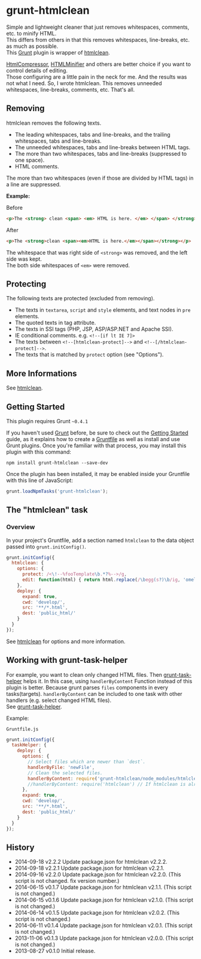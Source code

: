 # grunt-htmlclean

Simple and lightweight cleaner that just removes whitespaces, comments, etc. to minify HTML.  
This differs from others in that this removes whitespaces, line-breaks, etc. as much as possible.  
This [Grunt](http://gruntjs.com/) plugin is wrapper of [htmlclean](https://github.com/anseki/htmlclean).

[HtmlCompressor](http://code.google.com/p/htmlcompressor/), [HTMLMinifier](https://github.com/kangax/html-minifier) and others are better choice if you want to control details of editing.  
Those configuring are a little pain in the neck for me. And the results was not what I need. So, I wrote htmlclean. This removes unneeded whitespaces, line-breaks, comments, etc. That's all.

## Removing
htmlclean removes the following texts.

+ The leading whitespaces, tabs and line-breaks, and the trailing whitespaces, tabs and line-breaks.
+ The unneeded whitespaces, tabs and line-breaks between HTML tags.
+ The more than two whitespaces, tabs and line-breaks (suppressed to one space).
+ HTML comments.

The more than two whitespaces (even if those are divided by HTML tags) in a line are suppressed.

**Example:**

Before

```html
<p>The <strong> clean <span> <em> HTML is here. </em> </span> </strong> </p>
```

After

```html
<p>The <strong>clean <span><em>HTML is here.</em></span></strong></p>
```

The whitespace that was right side of `<strong>` was removed, and the left side was kept.  
The both side whitespaces of `<em>` were removed.

## Protecting
The following texts are protected (excluded from removing).

+ The texts in `textarea`, `script` and `style` elements, and text nodes in `pre` elements.
+ The quoted texts in tag attribute.
+ The texts in SSI tags (PHP, JSP, ASP/ASP.NET and Apache SSI).
+ IE conditional comments. e.g. `<!--[if lt IE 7]>`
+ The texts between `<!--[htmlclean-protect]-->` and `<!--[/htmlclean-protect]-->`.
+ The texts that is matched by `protect` option (see "Options").

## More Informations
See [htmlclean](https://github.com/anseki/htmlclean).

## Getting Started
This plugin requires Grunt `~0.4.1`

If you haven't used [Grunt](http://gruntjs.com/) before, be sure to check out the [Getting Started](http://gruntjs.com/getting-started) guide, as it explains how to create a [Gruntfile](http://gruntjs.com/sample-gruntfile) as well as install and use Grunt plugins. Once you're familiar with that process, you may install this plugin with this command:

```shell
npm install grunt-htmlclean --save-dev
```

Once the plugin has been installed, it may be enabled inside your Gruntfile with this line of JavaScript:

```js
grunt.loadNpmTasks('grunt-htmlclean');
```

## The "htmlclean" task

### Overview
In your project's Gruntfile, add a section named `htmlclean` to the data object passed into `grunt.initConfig()`.

```js
grunt.initConfig({
  htmlclean: {
    options: {
      protect: /<\!--%fooTemplate\b.*?%-->/g,
      edit: function(html) { return html.replace(/\begg(s?)\b/ig, 'omelet$1'); }
    },
    deploy: {
      expand: true,
      cwd: 'develop/',
      src: '**/*.html',
      dest: 'public_html/'
    }
  }
});
```

See [htmlclean](https://github.com/anseki/htmlclean) for options and more information.

## Working with grunt-task-helper
For example, you want to clean only changed HTML files. Then [grunt-task-helper](https://github.com/anseki/grunt-task-helper) helps it. In this case, using `handlerByContent` Function instead of this plugin is better. Because grunt parses `files` components in every tasks(targets). `handlerByContent` can be included to one task with other handlers (e.g. select changed HTML files).  
See [grunt-task-helper](https://github.com/anseki/grunt-task-helper).

Example:

`Gruntfile.js`

```js
grunt.initConfig({
  taskHelper: {
    deploy: {
      options: {
        // Select files which are newer than `dest`.
        handlerByFile: 'newFile',
        // Clean the selected files.
        handlerByContent: require('grunt-htmlclean/node_modules/htmlclean')
        //handlerByContent: require('htmlclean') // If htmlclean is already installed. (Not grunt-htmlclean)
      },
      expand: true,
      cwd: 'develop/',
      src: '**/*.html',
      dest: 'public_html/'
    }
  }
});
```

## History
 * 2014-09-18			v2.2.2			Update package.json for htmlclean v2.2.2.
 * 2014-09-18			v2.2.1			Update package.json for htmlclean v2.2.1.
 * 2014-09-16			v2.2.0			Update package.json for htmlclean v2.2.0. (This script is not changed. fix version number.)
 * 2014-06-15			v0.1.7			Update package.json for htmlclean v2.1.1. (This script is not changed.)
 * 2014-06-15			v0.1.6			Update package.json for htmlclean v2.1.0. (This script is not changed.)
 * 2014-06-14			v0.1.5			Update package.json for htmlclean v2.0.2. (This script is not changed.)
 * 2014-06-11			v0.1.4			Update package.json for htmlclean v2.0.1. (This script is not changed.)
 * 2013-11-06			v0.1.3			Update package.json for htmlclean v2.0.0. (This script is not changed.)
 * 2013-08-27			v0.1.0			Initial release.
